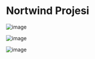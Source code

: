 # Nortwind Projesi

![image](https://github.com/user-attachments/assets/70a1dfd1-4ff7-41ee-9aee-203a9a8c24e7)

![image](https://github.com/user-attachments/assets/46d880d4-df38-4130-bc02-c857a8c44b2d)

![image](https://github.com/user-attachments/assets/2e5e5d42-067c-449f-9a71-2a47c5f02c77)

